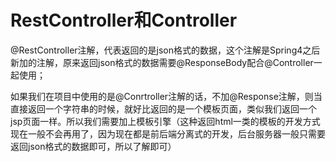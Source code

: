 # RestController和Controller

@RestController注解，代表返回的是json格式的数据，这个注解是Spring4之后新加的注解，原来返回json格式的数据需要@ResponseBody配合@Controller一起使用；

如果我们在项目中使用的是@Conrtroller注解的话，不加@Response注解，则当直接返回一个字符串的时候，就好比返回的是一个模板页面，类似我们返回一个jsp页面一样。所以我们需要加上模板引擎（这种返回html一类的模板的开发方式现在一般不会再用了，因为现在都是前后端分离式的开发，后台服务器一般只需要返回json格式的数据即可，所以了解即可）